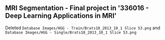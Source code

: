 ## MRI Segmentation - Final project in '336016 - Deep Learning Applications in MRI'
Deleted `Database Images/HGG - Train/Brats18_2013_10_1 Slice 53.png` and `Database Images/HGG - Single/Brats18_2013_10_1 Slice 53.png`